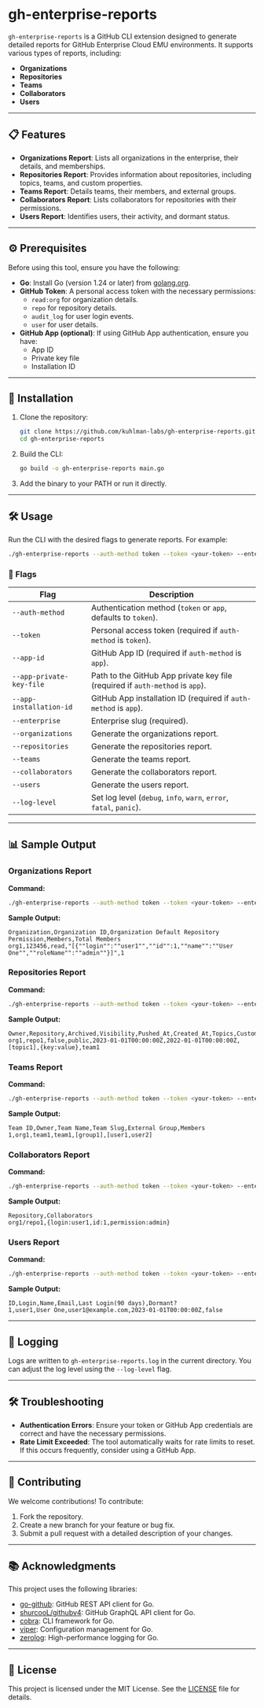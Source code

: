 # gh-enterprise-reports

`gh-enterprise-reports` is a GitHub CLI extension designed to generate detailed reports for GitHub Enterprise Cloud EMU environments. It supports various types of reports, including:

- **Organizations**
- **Repositories**
- **Teams**
- **Collaborators**
- **Users**

---

## 📋 Features

- **Organizations Report**: Lists all organizations in the enterprise, their details, and memberships.
- **Repositories Report**: Provides information about repositories, including topics, teams, and custom properties.
- **Teams Report**: Details teams, their members, and external groups.
- **Collaborators Report**: Lists collaborators for repositories with their permissions.
- **Users Report**: Identifies users, their activity, and dormant status.

---

## ⚙️ Prerequisites

Before using this tool, ensure you have the following:

- **Go**: Install Go (version 1.24 or later) from [golang.org](https://golang.org/).
- **GitHub Token**: A personal access token with the necessary permissions:
  - `read:org` for organization details.
  - `repo` for repository details.
  - `audit_log` for user login events.
  - `user` for user details.
- **GitHub App (optional)**: If using GitHub App authentication, ensure you have:
  - App ID
  - Private key file
  - Installation ID

---

## 🚀 Installation

1. Clone the repository:
   ```bash
   git clone https://github.com/kuhlman-labs/gh-enterprise-reports.git
   cd gh-enterprise-reports
   ```

2. Build the CLI:
   ```bash
   go build -o gh-enterprise-reports main.go
   ```

3. Add the binary to your PATH or run it directly.

---

## 🛠️ Usage

Run the CLI with the desired flags to generate reports. For example:
```bash
./gh-enterprise-reports --auth-method token --token <your-token> --enterprise <enterprise-slug> --organizations
```

### 🔧 Flags

| Flag                       | Description                                                                 |
|----------------------------|-----------------------------------------------------------------------------|
| `--auth-method`            | Authentication method (`token` or `app`, defaults to `token`).             |
| `--token`                  | Personal access token (required if `auth-method` is `token`).              |
| `--app-id`                 | GitHub App ID (required if `auth-method` is `app`).                        |
| `--app-private-key-file`   | Path to the GitHub App private key file (required if `auth-method` is `app`). |
| `--app-installation-id`    | GitHub App installation ID (required if `auth-method` is `app`).           |
| `--enterprise`             | Enterprise slug (required).                                                |
| `--organizations`          | Generate the organizations report.                                         |
| `--repositories`           | Generate the repositories report.                                          |
| `--teams`                  | Generate the teams report.                                                 |
| `--collaborators`          | Generate the collaborators report.                                         |
| `--users`                  | Generate the users report.                                                 |
| `--log-level`              | Set log level (`debug`, `info`, `warn`, `error`, `fatal`, `panic`).         |

---

## 📊 Sample Output

### Organizations Report
**Command:**
```bash
./gh-enterprise-reports --auth-method token --token <your-token> --enterprise <enterprise-slug> --organizations
```
**Sample Output:**
```csv
Organization,Organization ID,Organization Default Repository Permission,Members,Total Members
org1,123456,read,"[{""login"":""user1"",""id"":1,""name"":""User One"",""roleName"":""admin""}]",1
```

### Repositories Report
**Command:**
```bash
./gh-enterprise-reports --auth-method token --token <your-token> --enterprise <enterprise-slug> --repositories
```
**Sample Output:**
```csv
Owner,Repository,Archived,Visibility,Pushed_At,Created_At,Topics,Custom_Properties,Teams
org1,repo1,false,public,2023-01-01T00:00:00Z,2022-01-01T00:00:00Z,[topic1],{key:value},team1
```

### Teams Report
**Command:**
```bash
./gh-enterprise-reports --auth-method token --token <your-token> --enterprise <enterprise-slug> --teams
```
**Sample Output:**
```csv
Team ID,Owner,Team Name,Team Slug,External Group,Members
1,org1,team1,team1,[group1],[user1,user2]
```

### Collaborators Report
**Command:**
```bash
./gh-enterprise-reports --auth-method token --token <your-token> --enterprise <enterprise-slug> --collaborators
```
**Sample Output:**
```csv
Repository,Collaborators
org1/repo1,{login:user1,id:1,permission:admin}
```

### Users Report
**Command:**
```bash
./gh-enterprise-reports --auth-method token --token <your-token> --enterprise <enterprise-slug> --users
```
**Sample Output:**
```csv
ID,Login,Name,Email,Last Login(90 days),Dormant?
1,user1,User One,user1@example.com,2023-01-01T00:00:00Z,false
```

---

## 📝 Logging

Logs are written to `gh-enterprise-reports.log` in the current directory. You can adjust the log level using the `--log-level` flag.

---

## 🛠️ Troubleshooting

- **Authentication Errors**: Ensure your token or GitHub App credentials are correct and have the necessary permissions.
- **Rate Limit Exceeded**: The tool automatically waits for rate limits to reset. If this occurs frequently, consider using a GitHub App.

---

## 🤝 Contributing

We welcome contributions! To contribute:

1. Fork the repository.
2. Create a new branch for your feature or bug fix.
3. Submit a pull request with a detailed description of your changes.

---

## 📚 Acknowledgments

This project uses the following libraries:

- [go-github](https://github.com/google/go-github): GitHub REST API client for Go.
- [shurcooL/githubv4](https://github.com/shurcooL/githubv4): GitHub GraphQL API client for Go.
- [cobra](https://github.com/spf13/cobra): CLI framework for Go.
- [viper](https://github.com/spf13/viper): Configuration management for Go.
- [zerolog](https://github.com/rs/zerolog): High-performance logging for Go.

---

## 📜 License

This project is licensed under the MIT License. See the [LICENSE](LICENSE) file for details.

